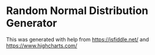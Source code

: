 Random Normal Distribution Generator
====================================

This was generated with help from https://jsfiddle.net/ and  https://www.highcharts.com/
